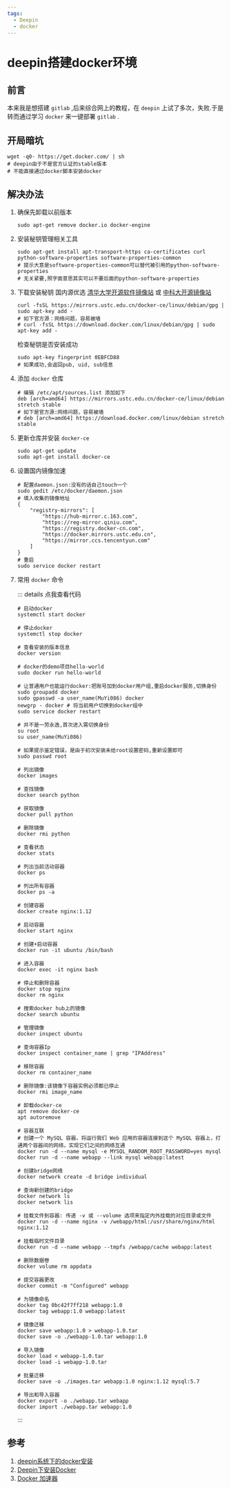 ```yaml
---
tags:
  - Deepin
  - docker
---
```

# deepin搭建docker环境

## 前言
本来我是想搭建 `gitlab` ,后来综合网上的教程，在 `deepin` 上试了多次，失败.于是转而通过学习 `docker` 来一键部署 `gitlab` .

## 开局暗坑
```shell
wget -q0- https://get.docker.com/ | sh
# deepin由于不是官方认证的stable版本
# 不能直接通过docker脚本安装docker
```

## 解决办法
1. 确保先卸载以前版本
    ```shell
    sudo apt-get remove docker.io docker-engine
    ```
1. 安装秘钥管理相关工具
    ```shell
    sudo apt-get install apt-transport-https ca-certificates curl python-software-properties software-properties-common
    # 提示大意是software-properties-common可以替代被引用的python-software-properties
    # 无关紧要,照字面意思其实可以不要后面的python-software-properties
    ```

1. 下载安装秘钥
    国内源优选 [清华大学开源软件镜像站](https://mirrors.tuna.tsinghua.edu.cn/help/docker-ce/) 或 [中科大开源镜像站](http://mirrors.ustc.edu.cn/)
    ```shell
    curl -fsSL https://mirrors.ustc.edu.cn/docker-ce/linux/debian/gpg | sudo apt-key add -
    # 如下官方源：网络问题，容易被墙
    # curl -fsSL https://download.docker.com/linux/debian/gpg | sudo apt-key add -
    ```

    检查秘钥是否安装成功
    ```shell
    sudo apt-key fingerprint 0EBFCD88
    # 如果成功,会返回pub, uid, sub信息
    ```

1. 添加 `docker` 仓库
    ```shell
    # 编辑 /etc/apt/sources.list 添加如下
    deb [arch=amd64] https://mirrors.ustc.edu.cn/docker-ce/linux/debian stretch stable
    # 如下是官方源:网络问题，容易被墙
    # deb [arch=amd64] https://download.docker.com/linux/debian stretch stable
    ```

1. 更新仓库并安装 `docker-ce`
    ```shell
    sudo apt-get update
    sudo apt-get install docker-ce
    ```
1. 设置国内镜像加速

    ```shell
    # 配置daemon.json:没有的话自己touch一个
    sudo gedit /etc/docker/daemon.json
    # 填入收集的镜像地址
    {
        "registry-mirrors": [
            "https://hub-mirror.c.163.com",
            "https://reg-mirror.qiniu.com",
            "https://registry.docker-cn.com",
            "https://docker.mirrors.ustc.edu.cn",
            "https://mirror.ccs.tencentyun.com"
        ]
    }
    # 重启
    sudo service docker restart
    ```

1. 常用 `docker` 命令

    ::: details 点我查看代码
    ```shell
    # 启动docker
    systemctl start docker

    # 停止docker
    systemctl stop docker

    # 查看安装的版本信息
    docker version

    # docker的demo项目hello-world
    sudo docker run hello-world

    # 让普通用户也能运行docker:把账号加到docker用户组,重启docker服务,切换身份
    sudo groupadd docker
    sudo gpasswd -a user_name(MuYi086) docker
    newgrp - docker # 将当前用户切换到docker组中
    sudo service docker restart

    # 并不是一劳永逸,首次进入需切换身份
    su root
    su user_name(MuYi086)

    # 如果提示鉴定错误，是由于初次安装未给root设置密码,重新设置即可
    sudo passwd root

    # 列出镜像
    docker images

    # 查找镜像
    docker search python

    # 获取镜像
    docker pull python

    # 删除镜像
    docker rmi python

    # 查看状态
    docker stats 

    # 列出当前活动容器
    docker ps

    # 列出所有容器
    docker ps -a

    # 创建容器
    docker create nginx:1.12

    # 启动容器
    docker start nginx

    # 创建+启动容器
    docker run -it ubuntu /bin/bash

    # 进入容器
    docker exec -it nginx bash

    # 停止和删除容器
    docker stop nginx
    docker rm nginx

    # 搜索docker hub上的镜像
    docker search ubuntu

    # 管理镜像
    docker inspect ubuntu

    # 查询容器Ip
    docker inspect container_name | grep "IPAddress"

    # 移除容器
    docker rm container_name

    # 删除镜像:该镜像下容器实例必须都已停止
    docker rmi image_name

    # 卸载docker-ce
    apt remove docker-ce
    apt autoremove

    # 容器互联
    # 创建一个 MySQL 容器，将运行我们 Web 应用的容器连接到这个 MySQL 容器上，打通两个容器间的网络，实现它们之间的网络互通
    docker run -d --name mysql -e MYSQL_RANDOM_ROOT_PASSWORD=yes mysql
    docker run -d --name webapp --link mysql webapp:latest

    # 创建bridge网络
    docker network create -d bridge individual

    # 查询新创建的bridge
    docker network ls
    docker network lis

    # 挂载文件到容器: 传递 -v 或 --volume 选项来指定内外挂载的对应目录或文件
    docker run -d --name nginx -v /webapp/html:/usr/share/nginx/html nginx:1.12

    # 挂载临时文件目录
    docker run -d --name webapp --tmpfs /webapp/cache webapp:latest

    # 删除数据卷
    docker volume rm appdata

    # 提交容器更改
    docker commit -m "Configured" webapp

    # 为镜像命名
    docker tag 0bc42f7ff218 webapp:1.0
    docker tag webapp:1.0 webapp:latest

    # 镜像迁移
    docker save webapp:1.0 > webapp-1.0.tar
    docker save -o ./webapp-1.0.tar webapp:1.0

    # 导入镜像
    docker load < webapp-1.0.tar
    docker load -i webapp-1.0.tar

    # 批量迁移
    docker save -o ./images.tar webapp:1.0 nginx:1.12 mysql:5.7

    # 导出和导入容器
    docker export -o ./webapp.tar webapp
    docker import ./webapp.tar webapp:1.0

    ```
    :::

## 参考
1. [deepin系统下的docker安装](https://www.jianshu.com/p/8200a3a50806)
1. [Deepin下安装Docker](https://www.diandian100.cn/bce2e291.html)
1. [Docker 加速器](http://guide.daocloud.io/dcs/daocloud-9153151.html)